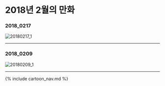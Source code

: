 # 2018년 2월의 만화

### 2018_0217
![20180217_1](/2018_02/20180217_1.jpg)

* * *

### 2018_0209
![20180209_1](/2018_02/20180209_1.jpg)

* * *

{% include cartoon_nav.md %}
